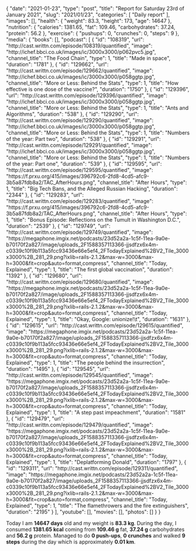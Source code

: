 {
    "date": "2021-01-23",
    "type": "post",
    "title": "Report for Saturday 23rd of January 2021",
    "slug": "2021\/01\/23",
    "categories": [
        "Daily report"
    ],
    "images": [],
    "health": {
        "weight": 83.3,
        "height": 173,
        "age": 14647
    },
    "nutrition": {
        "calories": 1381.65,
        "fat": 109.46,
        "carbohydrates": 37.24,
        "protein": 56.2
    },
    "exercise": {
        "pushups": 0,
        "crunches": 0,
        "steps": 9
    },
    "media": {
        "books": [],
        "podcast": [
            {
                "id": "108319",
                "url": "http:\/\/cast.writtn.com\/episode\/108319\/quantified",
                "image": "http:\/\/ichef.bbci.co.uk\/images\/ic\/3000x3000\/p062pvc5.jpg",
                "channel_title": "The Food Chain",
                "type": 1,
                "title": "Made in space",
                "duration": "1781"
            },
            {
                "id": "129662",
                "url": "http:\/\/cast.writtn.com\/episode\/129662\/quantified",
                "image": "http:\/\/ichef.bbci.co.uk\/images\/ic\/3000x3000\/p058ggtp.jpg",
                "channel_title": "More or Less: Behind the Stats",
                "type": 1,
                "title": "How effective is one dose of the vaccine?",
                "duration": "1750"
            },
            {
                "id": "129396",
                "url": "http:\/\/cast.writtn.com\/episode\/129396\/quantified",
                "image": "http:\/\/ichef.bbci.co.uk\/images\/ic\/3000x3000\/p058ggtp.jpg",
                "channel_title": "More or Less: Behind the Stats",
                "type": 1,
                "title": "Ants and Algorithms",
                "duration": "538"
            },
            {
                "id": "129290",
                "url": "http:\/\/cast.writtn.com\/episode\/129290\/quantified",
                "image": "http:\/\/ichef.bbci.co.uk\/images\/ic\/3000x3000\/p058ggtp.jpg",
                "channel_title": "More or Less: Behind the Stats",
                "type": 1,
                "title": "Numbers of the year: Part two",
                "duration": "538"
            },
            {
                "id": "129291",
                "url": "http:\/\/cast.writtn.com\/episode\/129291\/quantified",
                "image": "http:\/\/ichef.bbci.co.uk\/images\/ic\/3000x3000\/p058ggtp.jpg",
                "channel_title": "More or Less: Behind the Stats",
                "type": 1,
                "title": "Numbers of the year: Part one",
                "duration": "539"
            },
            {
                "id": "129595",
                "url": "http:\/\/cast.writtn.com\/episode\/129595\/quantified",
                "image": "https:\/\/f.prxu.org\/415\/images\/396792c6-2fd8-4cd5-afc9-3b5a87fdb8a2\/TAC_AfterHours.png",
                "channel_title": "After Hours",
                "type": 1,
                "title": "Big Tech Bans, and the Alleged Russian Hacking",
                "duration": "2344"
            },
            {
                "id": "129283",
                "url": "http:\/\/cast.writtn.com\/episode\/129283\/quantified",
                "image": "https:\/\/f.prxu.org\/415\/images\/396792c6-2fd8-4cd5-afc9-3b5a87fdb8a2\/TAC_AfterHours.png",
                "channel_title": "After Hours",
                "type": 1,
                "title": "Bonus Episode: Reflections on the Tumult in Washington D.C.",
                "duration": "2539"
            },
            {
                "id": "129749",
                "url": "http:\/\/cast.writtn.com\/episode\/129749\/quantified",
                "image": "https:\/\/megaphone.imgix.net\/podcasts\/23d52a2a-1c5f-11ea-9a0e-b70170f2a827\/image\/uploads_2F1588357113366-jjsdfzx6x4m-c0339c10f9b113a5fcc93436e66e5ef4_2FTodayExplained%2BV2_Tile_3000x3000%2B_281_29.png?ixlib=rails-2.1.2&max-w=3000&max-h=3000&fit=crop&auto=format,compress",
                "channel_title": "Today, Explained",
                "type": 1,
                "title": "The first global vaccination",
                "duration": "1392"
            },
            {
                "id": "129680",
                "url": "http:\/\/cast.writtn.com\/episode\/129680\/quantified",
                "image": "https:\/\/megaphone.imgix.net\/podcasts\/23d52a2a-1c5f-11ea-9a0e-b70170f2a827\/image\/uploads_2F1588357113366-jjsdfzx6x4m-c0339c10f9b113a5fcc93436e66e5ef4_2FTodayExplained%2BV2_Tile_3000x3000%2B_281_29.png?ixlib=rails-2.1.2&max-w=3000&max-h=3000&fit=crop&auto=format,compress",
                "channel_title": "Today, Explained",
                "type": 1,
                "title": "Okay, Google: unionize!\t",
                "duration": "1631"
            },
            {
                "id": "129615",
                "url": "http:\/\/cast.writtn.com\/episode\/129615\/quantified",
                "image": "https:\/\/megaphone.imgix.net\/podcasts\/23d52a2a-1c5f-11ea-9a0e-b70170f2a827\/image\/uploads_2F1588357113366-jjsdfzx6x4m-c0339c10f9b113a5fcc93436e66e5ef4_2FTodayExplained%2BV2_Tile_3000x3000%2B_281_29.png?ixlib=rails-2.1.2&max-w=3000&max-h=3000&fit=crop&auto=format,compress",
                "channel_title": "Today, Explained",
                "type": 1,
                "title": "The people behind the insurrection",
                "duration": "1495"
            },
            {
                "id": "129545",
                "url": "http:\/\/cast.writtn.com\/episode\/129545\/quantified",
                "image": "https:\/\/megaphone.imgix.net\/podcasts\/23d52a2a-1c5f-11ea-9a0e-b70170f2a827\/image\/uploads_2F1588357113366-jjsdfzx6x4m-c0339c10f9b113a5fcc93436e66e5ef4_2FTodayExplained%2BV2_Tile_3000x3000%2B_281_29.png?ixlib=rails-2.1.2&max-w=3000&max-h=3000&fit=crop&auto=format,compress",
                "channel_title": "Today, Explained",
                "type": 1,
                "title": "A step past impeachment",
                "duration": "1581"
            },
            {
                "id": "129479",
                "url": "http:\/\/cast.writtn.com\/episode\/129479\/quantified",
                "image": "https:\/\/megaphone.imgix.net\/podcasts\/23d52a2a-1c5f-11ea-9a0e-b70170f2a827\/image\/uploads_2F1588357113366-jjsdfzx6x4m-c0339c10f9b113a5fcc93436e66e5ef4_2FTodayExplained%2BV2_Tile_3000x3000%2B_281_29.png?ixlib=rails-2.1.2&max-w=3000&max-h=3000&fit=crop&auto=format,compress",
                "channel_title": "Today, Explained",
                "type": 1,
                "title": "Deplatforming Donald",
                "duration": "1797"
            },
            {
                "id": "129311",
                "url": "http:\/\/cast.writtn.com\/episode\/129311\/quantified",
                "image": "https:\/\/megaphone.imgix.net\/podcasts\/23d52a2a-1c5f-11ea-9a0e-b70170f2a827\/image\/uploads_2F1588357113366-jjsdfzx6x4m-c0339c10f9b113a5fcc93436e66e5ef4_2FTodayExplained%2BV2_Tile_3000x3000%2B_281_29.png?ixlib=rails-2.1.2&max-w=3000&max-h=3000&fit=crop&auto=format,compress",
                "channel_title": "Today, Explained",
                "type": 1,
                "title": "The flamethrowers and the fire extinguishers",
                "duration": "2195"
            }
        ],
        "youtube": [],
        "movies": [],
        "photos": []
    }
}

Today I am <strong>14647 days</strong> old and my weight is <strong>83.3 kg</strong>. During the day, I consumed <strong>1381.65 kcal</strong> coming from <strong>109.46 g</strong> fat, <strong>37.24 g</strong> carbohydrates and <strong>56.2 g</strong> protein. Managed to do <strong>0 push-ups</strong>, <strong>0 crunches</strong> and walked <strong>9 steps</strong> during the day which is approximately <strong>0.01 km</strong>.